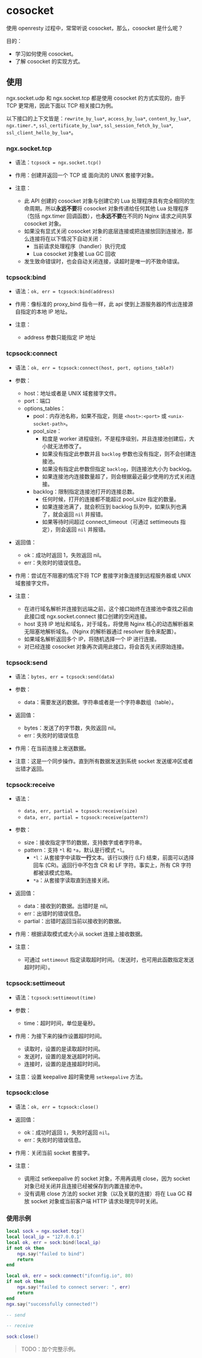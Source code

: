 # cosocket

使用 openresty 过程中，常常听说 cosocket，那么，cosocket 是什么呢？

目的：

- 学习如何使用 cosocket。
- 了解 cosocket 的实现方式。

## 使用

ngx.socket.udp 和 ngx.socket.tcp 都是使用 cosocket 的方式实现的，由于 TCP 更常用，因此下面以 TCP 相关接口为例。

以下接口的上下文皆是：`rewrite_by_lua*`, `access_by_lua*`, `content_by_lua*`, `ngx.timer.*`, `ssl_certificate_by_lua*`, `ssl_session_fetch_by_lua*`, `ssl_client_hello_by_lua*`。

### ngx.socket.tcp

- 语法：`tcpsock = ngx.socket.tcp()`

- 作用：创建并返回一个 TCP 或 面向流的 UNIX 套接字对象。

- 注意：
    - 此 API 创建的 cosocket 对象与创建它的 Lua 处理程序具有完全相同的生命周期。所以**永远不要**将 cosocket 对象传递给任何其他 Lua 处理程序（包括 ngx.timer 回调函数），也**永远不要**在不同的 Nginx 请求之间共享 cosocket 对象。
    - 如果没有显式关闭 cosocket 对象的底层连接或把连接放回到连接池，那么连接将在以下情况下自动关闭：
        - 当前请求处理程序（handler）执行完成
        - Lua cosocket 对象被 Lua GC 回收
    - 发生致命错误时，也会自动关闭连接，读超时是唯一的不致命错误。

### tcpsock:bind

- 语法：`ok, err = tcpsock:bind(address)`

- 作用：像标准的 proxy_bind 指令一样，此 api 使到上游服务器的传出连接源自指定的本地 IP 地址。

- 注意：
    - address 参数只能指定 IP 地址

### tcpsock:connect

- 语法：`ok, err = tcpsock:connect(host, port, options_table?)`

- 参数：
    - host：地址或者是 UNIX 域套接字文件。
    - port：端口
    - options_tables：
        - pool：内存池名称，如果不指定，则是 `<host>:<port>` 或 `<unix-socket-path>`。
        - pool_size：
            - 粒度是 worker 进程级别，不是程序级别，并且连接池创建后，大小就无法修改了。
            - 如果没有指定此参数并且 `backlog` 参数也没有指定，则不会创建连接池。
            - 如果没有指定此参数但指定 `backlog`，则连接池大小为 backlog。
            - 如果连接池内连接数量超了，则会根据最近最少使用的方式关闭连接。
        - backlog：限制指定连接池打开的连接总数。
            - 任何时候，打开的连接都不能超过 pool_size 指定的数量。
            - 如果连接池满了，就会积压到 backlog 队列中，如果队列也满了，就会返回 `nil` 并报错。
            - 如果等待时间超过 connect_timeout（可通过 settimeouts 指定），则会返回 `nil` 并报错。

- 返回值：
    - ok：成功时返回 1，失败返回 nil。
    - err：失败时的错误信息。

- 作用：尝试在不阻塞的情况下将 TCP 套接字对象连接到远程服务器或 UNIX 域套接字文件。

- 注意：
    - 在进行域名解析并连接到远端之前，这个接口始终在连接池中查找之前由此接口或 ngx.socket.connect 接口创建的空闲连接。
    - host 支持 IP 地址和域名，对于域名，将使用 Nginx 核心的动态解析器​​来无阻塞地解析域名。（Nginx 的解析器通过 resolver 指令来配置）。
    - 如果域名解析返回多个 IP，将随机选择一个 IP 进行连接。
    - 对已经连接 cosocket 对象再次调用此接口，将会首先关闭原始连接。

### tcpsock:send

- 语法：`bytes, err = tcpsock:send(data)`

- 参数：
    - data：需要发送的数据。字符串或者是一个字符串数组（table）。

- 返回值：
    - bytes：发送了的字节数，失败返回 nil。
    - err：失败时的错误信息

- 作用：在当前连接上发送数据。

- 注意：这是一个同步操作。直到所有数据发送到系统 socket 发送缓冲区或者出错才返回。

### tcpsock:receive

- 语法：
    - `data, err, partial = tcpsock:receive(size)`
    - `data, err, partial = tcpsock:receive(pattern?)`

- 参数：
    - size：接收指定字节的数据，支持数字或者字符串。
    - pattern：支持 `*l` 和 `*a`，默认是行模式 `*l`。
        - `*l`：从套接字中读取**一行**文本。该行以换行 (LF) 结束，前面可以选择回车 (CR)。返回行中不包含 CR 和 LF 字符。事实上，所有 CR 字符都被该模式忽略。
        - `*a`：从套接字读取直到连接关闭。

- 返回值：
    - data：接收到的数据。出错时是 nil。
    - err：出错时的错误信息。
    - partial：出错时返回当前以接收到的数据。

- 作用：根据读取模式或大小从 socket 连接上接收数据。

- 注意：
    - 可通过 `settimeout` 指定读取超时时间。（发送时，也可用此函数指定发送超时时间）。


### tcpsock:settimeout

- 语法：`tcpsock:settimeout(time)`

- 参数：
    - time：超时时间，单位是毫秒。

- 作用：为接下来的操作设置超时时间。
    - 读取时，设置的是读取超时时间。
    - 发送时，设置的是发送超时时间。
    - 连接时，设置的是连接超时时间。

- 注意：设置 keepalive 超时需使用 `setkeepalive` 方法。

### tcpsock:close

- 语法：`ok, err = tcpsock:close()`

- 返回值：
    - ok：成功时返回 `1`，失败时返回 `nil`。
    - err：失败时的错误信息。

- 作用：关闭当前 socket 套接字。

- 注意：
    - 调用过 setkeepalive 的 socket 对象，不用再调用 close，因为 socket 对象已经关闭并且连接已经被保存到内置连接池中。
    - 没有调用 close 方法的 socket 对象（以及关联的连接）将在 Lua GC 释放 socket 对象或当前客户端 HTTP 请求处理完毕时关闭。

### 使用示例

```lua
local sock = ngx.socket.tcp()
local local_ip = "127.0.0.1"
local ok, err = sock:bind(local_ip)
if not ok then
    ngx.say("failed to bind")
    return
end

local ok, err = sock:connect("ifconfig.io", 80)
if not ok then
    ngx.say("failed to connect server: ", err)
    return
end
ngx.say("successfully connected!")

-- send

-- receive

sock:close()
```

> TODO：加个完整示例。
